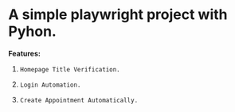 # A simple playwright project with Pyhon.

**Features:**

1.     Homepage Title Verification.
2.     Login Automation.
3.     Create Appointment Automatically.

